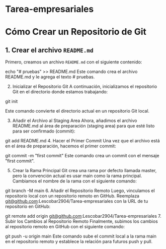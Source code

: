 # Tarea-empresariales


# Cómo Crear un Repositorio de Git

## 1. Crear el archivo `README.md`

Primero, creamos un archivo `README.md` con el siguiente contenido:

echo "# pruebas" >> README.md
Este comando crea el archivo README.md y le agrega el texto # pruebas.

2. Inicializar el Repositorio Git
A continuación, inicializamos el repositorio Git en el directorio donde estamos trabajando:

git init

Este comando convierte el directorio actual en un repositorio Git local.

3. Añadir el Archivo al Staging Area
Ahora, añadimos el archivo README.md al área de preparación (staging area) para que esté listo para ser confirmado (commit):

git add README.md
4. Hacer el Primer Commit
Una vez que el archivo está en el área de preparación, hacemos el primer commit:

git commit -m "first commit"
Este comando crea un commit con el mensaje "first commit".

5. Crear la Rama Principal
Git crea una rama por defecto llamada master, pero la convención actual es usar main como la rama principal. Cambiamos el nombre de la rama con el siguiente comando:

git branch -M main
6. Añadir el Repositorio Remoto
Luego, vinculamos el repositorio local con un repositorio remoto en GitHub. Reemplaza git@github.com:Lescobar2904/Tarea-empresariales con la URL de tu repositorio en GitHub:

git remote add origin git@github.com:Lescobar2904/Tarea-empresariales
7. Subir los Cambios al Repositorio Remoto
Finalmente, subimos los cambios al repositorio remoto en GitHub con el siguiente comando:

git push -u origin main
Este comando sube el commit local a la rama main en el repositorio remoto y establece la relación para futuros push y pull.

